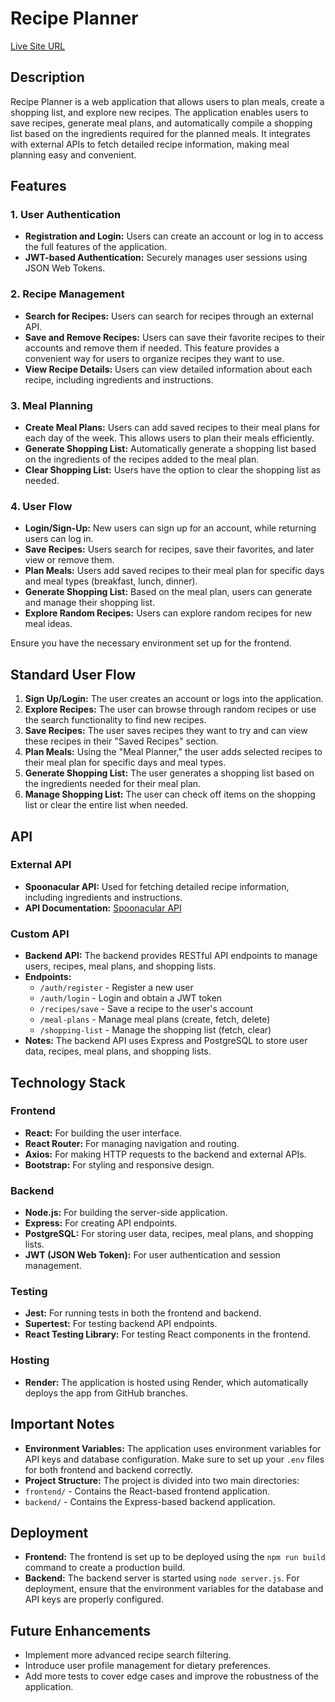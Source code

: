 # Recipe Planner

[Live Site URL](https://recipeplanner-frontend.onrender.com)

## Description

Recipe Planner is a web application that allows users to plan meals, create a shopping list, and explore new recipes. The application enables users to save recipes, generate meal plans, and automatically compile a shopping list based on the ingredients required for the planned meals. It integrates with external APIs to fetch detailed recipe information, making meal planning easy and convenient.

## Features

### 1. User Authentication
- **Registration and Login:** Users can create an account or log in to access the full features of the application.
- **JWT-based Authentication:** Securely manages user sessions using JSON Web Tokens.

### 2. Recipe Management
- **Search for Recipes:** Users can search for recipes through an external API.
- **Save and Remove Recipes:** Users can save their favorite recipes to their accounts and remove them if needed. This feature provides a convenient way for users to organize recipes they want to use.
- **View Recipe Details:** Users can view detailed information about each recipe, including ingredients and instructions.

### 3. Meal Planning
- **Create Meal Plans:** Users can add saved recipes to their meal plans for each day of the week. This allows users to plan their meals efficiently.
- **Generate Shopping List:** Automatically generate a shopping list based on the ingredients of the recipes added to the meal plan.
- **Clear Shopping List:** Users have the option to clear the shopping list as needed.

### 4. User Flow
- **Login/Sign-Up:** New users can sign up for an account, while returning users can log in.
- **Save Recipes:** Users search for recipes, save their favorites, and later view or remove them.
- **Plan Meals:** Users add saved recipes to their meal plan for specific days and meal types (breakfast, lunch, dinner).
- **Generate Shopping List:** Based on the meal plan, users can generate and manage their shopping list.
- **Explore Random Recipes:** Users can explore random recipes for new meal ideas.


Ensure you have the necessary environment set up for the frontend.

## Standard User Flow

1. **Sign Up/Login:** The user creates an account or logs into the application.
2. **Explore Recipes:** The user can browse through random recipes or use the search functionality to find new recipes.
3. **Save Recipes:** The user saves recipes they want to try and can view these recipes in their "Saved Recipes" section.
4. **Plan Meals:** Using the "Meal Planner," the user adds selected recipes to their meal plan for specific days and meal types.
5. **Generate Shopping List:** The user generates a shopping list based on the ingredients needed for their meal plan.
6. **Manage Shopping List:** The user can check off items on the shopping list or clear the entire list when needed.

## API

### External API
- **Spoonacular API:** Used for fetching detailed recipe information, including ingredients and instructions.
- **API Documentation:** [Spoonacular API](https://spoonacular.com/food-api/docs)

### Custom API
- **Backend API:** The backend provides RESTful API endpoints to manage users, recipes, meal plans, and shopping lists.
- **Endpoints:**
  - `/auth/register` - Register a new user
  - `/auth/login` - Login and obtain a JWT token
  - `/recipes/save` - Save a recipe to the user's account
  - `/meal-plans` - Manage meal plans (create, fetch, delete)
  - `/shopping-list` - Manage the shopping list (fetch, clear)
- **Notes:** The backend API uses Express and PostgreSQL to store user data, recipes, meal plans, and shopping lists.

## Technology Stack

### Frontend
- **React:** For building the user interface.
- **React Router:** For managing navigation and routing.
- **Axios:** For making HTTP requests to the backend and external APIs.
- **Bootstrap:** For styling and responsive design.

### Backend
- **Node.js:** For building the server-side application.
- **Express:** For creating API endpoints.
- **PostgreSQL:** For storing user data, recipes, meal plans, and shopping lists.
- **JWT (JSON Web Token):** For user authentication and session management.

### Testing
- **Jest:** For running tests in both the frontend and backend.
- **Supertest:** For testing backend API endpoints.
- **React Testing Library:** For testing React components in the frontend.

### Hosting
- **Render:** The application is hosted using Render, which automatically deploys the app from GitHub branches.

## Important Notes
- **Environment Variables:** The application uses environment variables for API keys and database configuration. Make sure to set up your `.env` files for both frontend and backend correctly.
- **Project Structure:** The project is divided into two main directories:
- `frontend/` - Contains the React-based frontend application.
- `backend/` - Contains the Express-based backend application.

## Deployment
- **Frontend:** The frontend is set up to be deployed using the `npm run build` command to create a production build.
- **Backend:** The backend server is started using `node server.js`. For deployment, ensure that the environment variables for the database and API keys are properly configured.

## Future Enhancements
- Implement more advanced recipe search filtering.
- Introduce user profile management for dietary preferences.
- Add more tests to cover edge cases and improve the robustness of the application.



